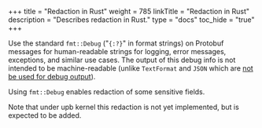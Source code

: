 +++
title = "Redaction in Rust"
weight = 785
linkTitle = "Redaction in Rust"
description = "Describes redaction in Rust."
type = "docs"
toc_hide = "true"
+++

<!--*
# Document freshness: For more information, see go/fresh-source.
freshness: { owner: 'esrauch' reviewed: '2024-07-26' }
*-->

Use the standard `fmt::Debug` ("`{:?}`" in format strings) on Protobuf messages
for human-readable strings for logging, error messages, exceptions, and similar
use cases. The output of this debug info is not intended to be machine-readable
(unlike `TextFormat` and `JSON` which are
[not be used for debug output](/programming-guides/dos-donts#text-format-interchange)).

Using `fmt::Debug` enables redaction of some sensitive fields.

Note that under upb kernel this redaction is not yet implemented, but is
expected to be added.
